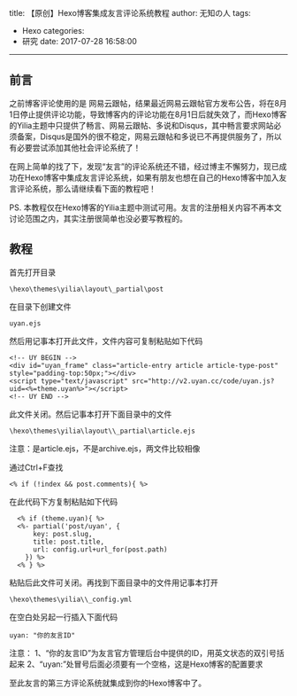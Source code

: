 title: 【原创】Hexo博客集成友言评论系统教程
author: 无知の人
tags:
  - Hexo
categories:
  - 研究
date: 2017-07-28 16:58:00
---
前言
------------
之前博客评论使用的是 网易云跟帖，结果最近网易云跟帖官方发布公告，将在8月1日停止提供评论功能，导致博客内的评论功能在8月1日后就失效了，而Hexo博客的Yilia主题中只提供了畅言、网易云跟帖、多说和Disqus，其中畅言要求网站必须备案，Disqus是国外的很不稳定，网易云跟帖和多说已不再提供服务了，所以有必要尝试添加其他社会评论系统了！

在网上简单的找了下，发现“友言”的评论系统还不错，经过博主不懈努力，现已成功在Hexo博客中集成友言评论系统，如果有朋友也想在自己的Hexo博客中加入友言评论系统，那么请继续看下面的教程吧！

PS. 本教程仅在Hexo博客的Yilia主题中测试可用。友言的注册相关内容不再本文讨论范围之内，其实注册很简单也没必要写教程的。

<!-- more -->

教程
------------
首先打开目录

    \hexo\themes\yilia\layout\_partial\post

在目录下创建文件

    uyan.ejs

然后用记事本打开此文件，文件内容可复制粘贴如下代码

```
<!-- UY BEGIN -->
<div id="uyan_frame" class="article-entry article article-type-post" style="padding-top:50px;"></div>
<script type="text/javascript" src="http://v2.uyan.cc/code/uyan.js?uid=<%=theme.uyan%>"></script>
<!-- UY END -->
```

此文件关闭。然后记事本打开下面目录中的文件

    \hexo\themes\yilia\layout\\_partial\article.ejs
注意：是article.ejs，不是archive.ejs，两文件比较相像

通过Ctrl+F查找

    <% if (!index && post.comments){ %>

在此代码下方复制粘贴如下代码

```
  <% if (theme.uyan){ %>
  <%- partial('post/uyan', {
      key: post.slug,
      title: post.title,
      url: config.url+url_for(post.path)
    }) %>
  <% } %>
```

粘贴后此文件可关闭。再找到下面目录中的文件用记事本打开

    \hexo\themes\yilia\\_config.yml

在空白处另起一行插入下面代码

```
uyan: "你的友言ID"
```

注意：
1、“你的友言ID”为友言官方管理后台中提供的ID，用英文状态的双引号括起来
2、“uyan:”处冒号后面必须要有一个空格，这是Hexo博客的配置要求

至此友言的第三方评论系统就集成到你的Hexo博客中了。